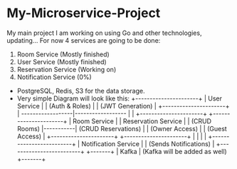 # My-Microservice-Project
My main project I am working on using Go and other technologies, updating...
For now 4 services are going to be done:
1. Room Service (Mostly finished)
2. User Service (Mostly finished)
3. Reservation Service (Working on)
4. Notification Service (0%)

- PostgreSQL, Redis, S3 for the data storage.
- Very simple Diagram will look like this:
                                +----------------------+
                                |   User Service       |
                                |  (Auth & Roles)      |
                                |  (JWT Generation)    |
                                +----------------------+
                                          |
                        ------------------|------------------
                       |                                    |
              +----------------------+          +----------------------+
              |   Room Service      |           | Reservation Service  |
              |  (CRUD Rooms)       |-----------| (CRUD Reservations)  |
              |  (Owner Access)     |           |   (Guest Access)     |
              +----------------------+          +----------------------+
                                |                     |
                                |                     |
                              +-------------------------+
                              |   Notification Service  |
                              |  (Sends Notifications)  |
                              +-------------------------+
 +-------+
 | Kafka |    (Kafka will be added as well)
 +-------+

